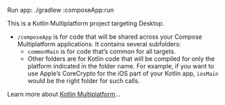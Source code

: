 Run app: ./gradlew :composeApp:run

This is a Kotlin Multiplatform project targeting Desktop.

* `/composeApp` is for code that will be shared across your Compose Multiplatform applications.
  It contains several subfolders:
  - `commonMain` is for code that’s common for all targets.
  - Other folders are for Kotlin code that will be compiled for only the platform indicated in the folder name.
    For example, if you want to use Apple’s CoreCrypto for the iOS part of your Kotlin app,
    `iosMain` would be the right folder for such calls.


Learn more about [Kotlin Multiplatform](https://www.jetbrains.com/help/kotlin-multiplatform-dev/get-started.html)…